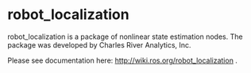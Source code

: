 robot_localization
===========

robot_localization is a package of nonlinear state estimation nodes. The package was developed by Charles River Analytics, Inc.

Please see documentation here: http://wiki.ros.org/robot_localization
.

